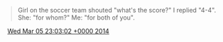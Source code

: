 > Girl on the soccer team shouted "what's the score?" I replied "4\-4"\. She: "for whom?" Me: "for both of you"\.

<img src="../../media/tweet.ico" width="12" /> [Wed Mar 05 23:03:02 +0000 2014](https://twitter.com/DromerDenker/status/441348187346202624)